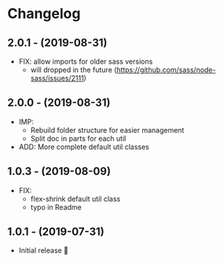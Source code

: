 # Changelog

## 2.0.1 - (2019-08-31)
* FIX: allow imports for older sass versions
  * will dropped in the future (https://github.com/sass/node-sass/issues/2111)

## 2.0.0 - (2019-08-31)
* IMP:
  * Rebuild folder structure for easier management
  * Split doc in parts for each util
* ADD: More complete default util classes

## 1.0.3 - (2019-08-09)
* FIX:
  * flex-shrink default util class
  * typo in Readme

## 1.0.1 - (2019-07-31)
* Initial release 🎉

